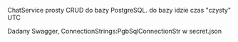 ChatService prosty CRUD do bazy PostgreSQL.
do bazy idzie czas "czysty" UTC

Dadany Swagger,
ConnectionStrings:PgbSqlConnectionStr  w secret.json